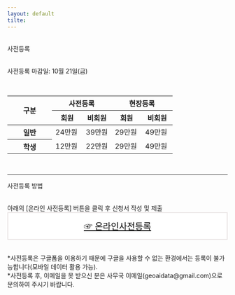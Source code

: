 ```yaml
---
layout: default
tilte:
---
```

<style>
  .customTable1 tr th {
    width: 30%;
  }

  .customTable2 tr td:nth-child(1) {
    width: 30%
  }
  .customTable2 tr td:nth-child(2) {
    width: 35%
  }
  .customTable2 tr td:nth-child(3) {
    width: 35%
  }

.button {
    display: block;
    background-color: white;
    border: 1px solid;
    border-width: 2px;
    border-color: #eae5e5;
    color: black;
    text-align: center;
    padding: 15px 20px;
    font-family: 'Noto Sans','맑은 고딕','Malgun Gothic',Arial,Helvetica,sans-serif,Lucida,'Grande','Microsoft YaHei','Hiragino Sans GB', 'SimSun', 'Meiryo';
    font-size: 20px;
}

  }
</style>

<br>
<div class="gayheader">
  <span>사전등록</span>
  <div></div>
</div>

<br>

<p>
사전등록 마감일: 10월 21일(금)
</p>

<br>

<table>
  <thead>
    <tr>
      <th rowspan="2" colspan="1">구분</th>
      <th rowspan="1" colspan="2">사전등록</th>
      <th rowspan="1" colspan="2">현장등록</th>
    </tr>
    <tr>
      <th style="width: 18.33%">회원</th>
      <th style="width: 17.52%">비회원</th>
      <th style="width: 18.33%">회원</th>
      <th style="width: 18.6%">비회원</th>
    </tr>
  </thead>
  <tbody>
    <tr>
      <th style="width: 24.26%">일반</th>
      <td style="width: 18.33%">24만원</td>
      <td style="width: 17.52%">39만원</td>
      <td style="width: 18.33%">29만원</td>
      <td style="width: 18.6%">49만원</td>
    </tr>
    <tr>
      <th style="width: 26.95%" rowspan="1">학생</th>
      <td rowspan="1" style="width: 18.33%">12만원</td>
      <td rowspan="1" style="width: 17.52%">22만원</td>
      <td rowspan="1" style="width: 18.33%">29만원</td>
      <td rowspan="1" style="width: 18.6%">49만원</td>
    </tr>
  </tbody>
</table>

<br>
<hr>

<p class="h4">
사전등록 방법<br>
</p>

<p>
<br>
아래의 [온라인 사전등록] 버튼을 클릭 후 신청서 작성 및 제출<br>
<a href="https://www.google.com" class="button">☞ 온라인사전등록</a><br>
</p>

<p class="h6">
*사전등록은 구글폼을 이용하기 때문에 구글을 사용할 수 없는 환경에서는 등록이 불가능합니다(모바일 데이터 활용 가능).<br>
*사전등록 후, 이메일을 못 받으신 분은 사무국 이메일(geoaidata@gmail.com)으로 문의하여 주시기 바랍니다.<br><br>
</p>
